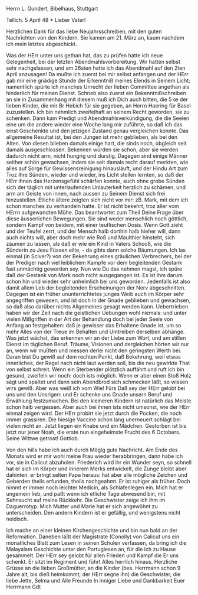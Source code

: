 Herrn L. Gundert, Bibelhaus, Stuttgart

 Tellich. 5 April 48
 <Mittwoch>*
Lieber Vater!

Herzlichen Dank für das liebe Neujahrsschreiben, mit den guten Nachrichten von den Kindern. Sie kamen am 21. März an, kaum nachdem ich mein letztes abgeschickt.

Was der HErr unter uns gethan hat, das zu prüfen hatte ich neue Gelegenheit, bei der letzten Abendmahlsvorbereitung. Wir hatten selbst sehr nachgelassen, und am 26sten hatte ich das Abendmahl auf den 2ten April anzusagen! Da mußte ich zuerst bei mir selbst anfangen und der HErr gab mir eine gnädige Stunde der Erkenntniß meines Elends in Seinem Licht; namentlich spürte ich manches Unrecht der lieben Committee angethan als hinderlich für meinen Dienst. Schrieb also zuerst ein Bekenntnißschreiben an sie in Zusammenhang mit diesem muß ich Dich auch bitten, die 5 œ der lieben Kinder, die mir Br Hebich für sie gegeben, an Herrn Haering für Basel zuzustellen. Ich bin nehmlich zweifelhaft an seinem Recht geworden, sie zu schenken. Dann kam Predigt und Abendmahlsverkündigung, die die Seelen eine um die andere wieder eine Woche lang mir zuführte, so daß ich das einst Geschenkte und den jetzigen Zustand genau vergleichen konnte. Das allgemeine Resultat ist, bei den Jungen ist mehr geblieben, als bei den Alten. Von diesen blieben damals einige hart, die sinds noch, obgleich seit damals ausgeschlossen. Bekennen würden sie schon, aber sie werden dadurch nicht arm, nicht hungrig und durstig. Dagegen sind einige Männer seither schön gewachsen, indem sie seit damals recht darauf merkten, wie alles auf Sorge für Gewissensreinigung hinausläuft, und der Hindu Art zum Troz ihre Sünden, wieder und wieder, ins Licht stellen lernten, so daß der HErr ihnen das Herzensgefühl schärfen konnte, auch ohne grobe Sünden sich der täglich mit unterlaufenden Unlauterkeit herzlich zu schämen, und arm am Geiste von innen, nach aussen zu Seinem Dienst sich frei hinzustellen. Etliche ältere zeigten sich nicht vor mir: zB. Mark, mit dem ich schon manches zu verhandeln hatte. Er ist nicht bekehrt, troz aller vom HErrn aufgewandten Mühe. Das beantwortet zum Theil Deine Frage über diese äusserlichen Bewegungen. Sie sind weder menschlich noch göttlich, sondern Kampf von beidem, mit einer teuflischen Dosis. Wenn Gott zieht und der Teufel zerrt, und der Mensch halb dorthin halb hieher will, dann auch nichts will, aber doch mehr wie Roß und Maulthier hinsteht, sich zäumen zu lassen, als daß er wie ein Kind in Vaters Schooß, wie die Sünderin zu Jesu Füssen eilte, - da gibts dann solche Bäumungen. Ich las einmal (in Sciver?) von der Bekehrung eines gräulichen Verbrechers, bei der der Prediger nach viel leiblichem Kampfe vor dem begleitenden Gestank fast unmächtig geworden sey. Nun wie Du das nehmen magst, ich spüre daß der Gestank von Mark noch nicht ausgegangen ist. Es ist ihm darum schon hin und wieder sehr unheimlich bei uns geworden. Jedenfalls ist also damit allem Lob der begleitenden Erscheinungen der Nerv abgeschnitten. Dagegen ist ein früher ununterrichtetes junges Weib auch im Körper sehr angegriffen gewesen, und ist doch in der Gnade geblieben und gewachsen, so daß also darüber nichts Allgemeines gesagt werden kann. Uebertrieben haben wir der Zeit nach die geistlichen Uebungen wohl niemals: und unter vielen Mißgriffen in der Art der Behandlung doch bei jeder Seele von Anfang an festgehalten: daß je gewisser das Erhaltene Gnade ist, um so mehr Alles von der Treue im Behalten und Umtreiben derselben abhänge. Was jetzt wächst, das erkennen wir an der Liebe zum Wort, und am stillen Dienst im täglichen Beruf. Träume, Visionen und dergleichen hörten wir nur an, wenn wir mußten und messen derlei nicht den geringsten Werth bei. Daran bist Du gewiß auf dem rechten Punkt, daß Bekehrung, weil etwas innerliches, der Regel nach nicht laut werden soll, bis die neu gewirkte That von selbst schreit. Wenn ein Sterbender plötzlich auffährt und ruft ich bin gesund, zweifeln wir noch: doch ists möglich. Wenn er aber einen Stoß Holz sägt und spaltet und dann sein Abendbrod sich schmecken läßt, so wissen wirs gewiß. Aber was weiß ich vom Wie! Fürs Daß sey der HErr gelobt bei uns und den Unsrigen: und Er schenke uns Gnade unsern Beruf und Erwählung festzumachen. 
Bei den kleineren Kindern ist natürlich das Meiste schon halb vergessen. Aber auch bei ihnen ists nicht umsonst, wie der HErr einmal zeigen wird. Der HErr probirt sie jetzt durch die Pocken, die noch immer grassiren. Die hiesige Vaccine schon lang unerneuert schlägt bei vielen nicht an. Jetzt liegen ein Knabe und ein Mädchen. Gestorben ist bis jetzt nur jener Noah, die erste nun eingeheimste Frucht des 6 Octobers. Seine Wittwe getrost! Gottlob.

Von den hills habe ich auch durch Möglg gute Nachricht. Am Ende des Monats wird er mir wohl meine Frau wieder herabbringen, dann habe ich vor, sie in Calicut abzuholen. Friederich wird ihr ein Wunder seyn, so schnell hat er sich im Körper und innerem Merks entwickelt, die Zunge bleibt aber dahinten: er bringt selten Papa heraus: hat aber alle mögliche Zeichen und Geberden theils erfunden, theils nachgeahmt. Er ist ruhiger als früher. Doch nimmt er immer noch leichter Medicin, als Schlafenlegen ein. Mich hat er ungemein lieb, und paßt wenn ich etliche Tage abwesend bin, mit Sehnsucht auf meine Rückkehr. Die Geschwister zeige ich ihm im Daguerrotyp. Mich Mutter und Marie hat er sich angewöhnt zu unterscheiden. Den andern Kindern ist er gefällig, und wenigstens nicht neidisch.

Ich mache an einer kleinen Kirchengeschichte und bin nun bald an der Reformation. Daneben läßt der Magistrate (Conolly) von Calicut uns ein monatliches Blatt zum Lesen in seinen Schulen verfassen, da bring ich die Malayalam Geschichte unter den Portugiesen an, für die ich zu Hause gesammelt. Der HErr sey gelobt für allen Frieden und Kampf die Er uns schenkt. Er sitzt im Regiment und führt Alles herrlich hinaus. Herzliche Grüsse an die lieben Großmütter, an die Kinder (bes. Herrmann schon 9 Jahre alt, bis dieß heimkommt; der HErr segne ihn) die Geschwister, die liebe Jette, Selma und Alle Freunde
 In inniger Liebe und Dankbarkeit
 Euer Herrmann Gdt
